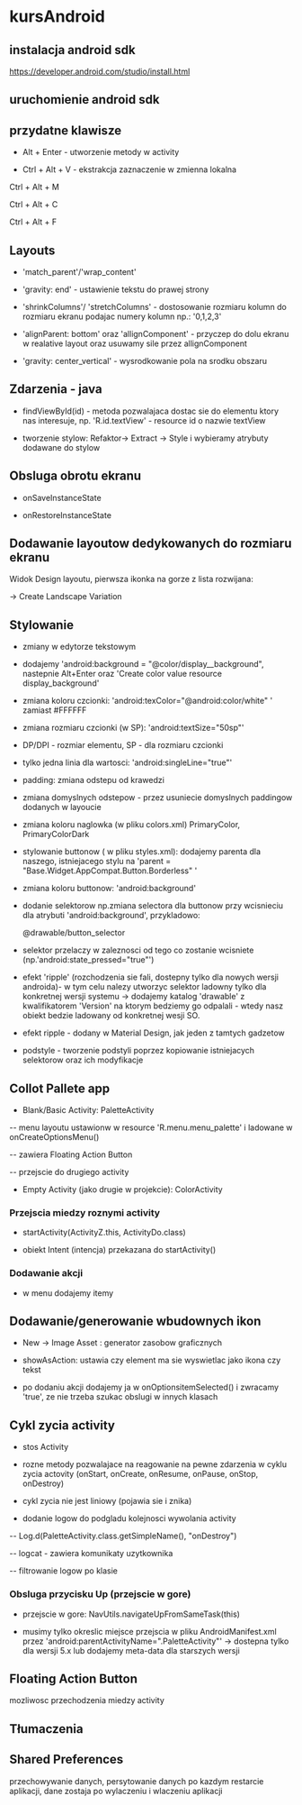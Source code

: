 # kursAndroid

## instalacja android sdk
https://developer.android.com/studio/install.html

## uruchomienie android sdk


## przydatne klawisze

- Alt + Enter  - utworzenie metody w activity

- Ctrl + Alt + V - ekstrakcja zaznaczenie w zmienna lokalna

Ctrl + Alt + M
 
Ctrl + Alt + C

Ctrl + Alt + F

## Layouts

- 'match_parent'/'wrap_content'

- 'gravity: end' - ustawienie tekstu do prawej strony

- 'shrinkColumns'/ 'stretchColumns' - dostosowanie rozmiaru kolumn do rozmiaru ekranu podajac numery kolumn np.: '0,1,2,3'

- 'alignParent: bottom' oraz 'allignComponent' - przyczep do dolu ekranu w realative layout oraz usuwamy sile przez allignComponent

- 'gravity: center_vertical' - wysrodkowanie pola na srodku obszaru


## Zdarzenia - java

- findViewById(id) - metoda pozwalajaca dostac sie do elementu ktory nas interesuje, np. 'R.id.textView' - resource id o nazwie textView

- tworzenie stylow: Refaktor-> Extract -> Style i wybieramy atrybuty dodawane do stylow

## Obsluga obrotu ekranu

- onSaveInstanceState

- onRestoreInstanceState


## Dodawanie layoutow dedykowanych do rozmiaru ekranu

Widok Design layoutu, pierwsza ikonka na gorze z lista rozwijana:

-> Create Landscape Variation

## Stylowanie

- zmiany w edytorze tekstowym

- dodajemy 'android:background = "@color/display__background", nastepnie Alt+Enter oraz 'Create color value resource display_background'

- zmiana koloru czcionki: 'android:texColor="@android:color/white" '
zamiast #FFFFFF

- zmiana rozmiaru czcionki (w SP): 'android:textSize="50sp"'

- DP/DPI - rozmiar elementu, SP - dla rozmiaru czcionki

- tylko jedna linia dla wartosci: 'android:singleLine="true"'

- padding: zmiana odstepu od krawedzi

- zmiana domyslnych odstepow - przez usuniecie domyslnych paddingow dodanych w layoucie

- zmiana koloru naglowka (w pliku colors.xml) PrimaryColor, PrimaryColorDark


- stylowanie buttonow ( w pliku styles.xml): dodajemy parenta dla naszego, istniejacego stylu na 'parent = "Base.Widget.AppCompat.Button.Borderless" '

- zmiana koloru buttonow: 'android:background'

- dodanie selektorow np.zmiana selectora dla buttonow przy wcisnieciu dla atrybuti 'android:background', przykladowo:
    
    <item name="android:background">@drawable/button_selector</item>
   
- selektor przelaczy w zaleznosci od tego co zostanie wcisniete (np.'android:state_pressed="true"')    

- efekt 'ripple' (rozchodzenia sie fali, dostepny tylko dla nowych wersji androida)- w tym celu nalezy utworzyc selektor ladowny tylko dla konkretnej wersji systemu -> dodajemy katalog 'drawable' z kwalifikatorem 'Version' na ktorym bedziemy go odpalali - wtedy nasz obiekt bedzie ladowany od konkretnej wesji SO.

- efekt ripple - dodany w Material Design, jak jeden z tamtych gadzetow

- podstyle - tworzenie podstyli poprzez kopiowanie istniejacych selektorow oraz ich modyfikacje


## Collot Pallete app

- Blank/Basic Activity: PaletteActivity

-- menu layoutu ustawionw w resource 'R.menu.menu_palette' i ladowane w onCreateOptionsMenu()

-- zawiera Floating Action Button

-- przejscie do drugiego activity




- Empty Activity (jako drugie w projekcie): ColorActivity 





### Przejscia miedzy roznymi activity

- startActivity(ActivityZ.this, ActivityDo.class)

- obiekt Intent (intencja) przekazana do startActivity()



### Dodawanie akcji

- w menu dodajemy itemy


## Dodawanie/generowanie wbudownych ikon

- New -> Image Asset : generator zasobow graficznych

- showAsAction: ustawia czy element ma sie wyswietlac jako ikona czy tekst

- po dodaniu akcji dodajemy ja w onOptionsitemSelected() i zwracamy 'true', 
ze nie trzeba szukac obslugi w innych klasach


## Cykl zycia activity

- stos Activity

- rozne metody pozwalajace na reagowanie na pewne zdarzenia w cyklu zycia actovity (onStart, onCreate, onResume, onPause, onStop, onDestroy)

- cykl zycia nie jest liniowy (pojawia sie i znika)

- dodanie logow do podgladu kolejnosci wywolania activity

-- Log.d(PaletteActivity.class.getSimpleName(), "onDestroy")

-- logcat - zawiera komunikaty uzytkownika
 
-- filtrowanie logow po klasie



### Obsluga przycisku Up (przejscie w gore)


- przejscie w gore: NavUtils.navigateUpFromSameTask(this)

- musimy tylko okreslic miejsce przejscia w pliku AndroidManifest.xml
przez 'android:parentActivityName=".PaletteActivity"'  -> dostepna tylko dla wersji 5.x  lub dodajemy meta-data dla starszych wersji

    <meta-data android:name="android.support.PARENT_ACTIVITY" android:value=".PaletteActivity"/>
## Floating Action Button

mozliwosc przechodzenia miedzy activity


## Tłumaczenia

## Shared Preferences

przechowywanie danych, persytowanie danych po kazdym restarcie aplikacji,
dane zostaja po wylaczeniu i wlaczeniu aplikacji

 
